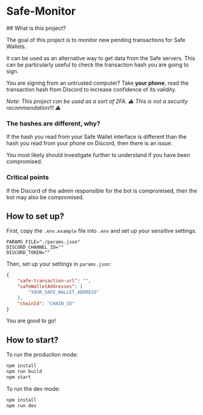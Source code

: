 # Safe-Monitor

## What is this project?

The goal of this project is to monitor new pending transactions for Safe Wallets.

It can be used as an alternative way to get data from the Safe servers.
This can be particularly useful to check the transaction hash you are going to sign.

You are signing from an untrusted computer? Take **your phone**, read the transaction hash from Discord
to increase confidence of its validity.

*Note: This project can be used as a sort of 2FA. :warning: This is not a security recommendation!!! :warning:*

### The hashes are different, why?

If the hash you read from your Safe Wallet interface is different than the hash you read from your phone on Discord, then there is an issue.

You most likely should investigate further to understand if you have been compromised.

### Critical points

If the Discord of the admin responsible for the bot is compromised, then the bot may also be compromised.

## How to set up?

First, copy the `.env.example` file into `.env` and set up your sensitive settings.

```file
PARAMS_FILE="./params.json"
DISCORD_CHANNEL_ID=""
DISCORD_TOKEN=""
```

Then, set up your settings in `params.json`:

```json
{
    "safe-transaction-url": "",
    "safeWalletAddresses": [
        "YOUR_SAFE_WALLET_ADDRESS"
    ],
    "chainId": "CHAIN_ID"
}
```

You are good to go!

## How to start?

To run the production mode:
```bash
npm install
npm run build
npm start
```


To run the dev mode:
```bash
npm install
npm run dev
```
